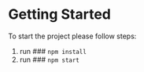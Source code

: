 # Getting Started

To start the project please follow steps:
1. run ### `npm install`
2. run ### `npm start`
